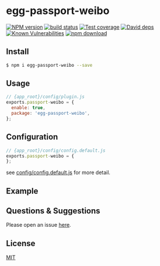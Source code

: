 # egg-passport-weibo

[![NPM version][npm-image]][npm-url]
[![build status][travis-image]][travis-url]
[![Test coverage][codecov-image]][codecov-url]
[![David deps][david-image]][david-url]
[![Known Vulnerabilities][snyk-image]][snyk-url]
[![npm download][download-image]][download-url]

[npm-image]: https://img.shields.io/npm/v/egg-passport-weibo.svg?style=flat-square
[npm-url]: https://npmjs.org/package/egg-passport-weibo
[travis-image]: https://img.shields.io/travis/eggjs/egg-passport-weibo.svg?style=flat-square
[travis-url]: https://travis-ci.org/eggjs/egg-passport-weibo
[codecov-image]: https://img.shields.io/codecov/c/github/eggjs/egg-passport-weibo.svg?style=flat-square
[codecov-url]: https://codecov.io/github/eggjs/egg-passport-weibo?branch=master
[david-image]: https://img.shields.io/david/eggjs/egg-passport-weibo.svg?style=flat-square
[david-url]: https://david-dm.org/eggjs/egg-passport-weibo
[snyk-image]: https://snyk.io/test/npm/egg-passport-weibo/badge.svg?style=flat-square
[snyk-url]: https://snyk.io/test/npm/egg-passport-weibo
[download-image]: https://img.shields.io/npm/dm/egg-passport-weibo.svg?style=flat-square
[download-url]: https://npmjs.org/package/egg-passport-weibo

<!--
Description here.
-->

## Install

```bash
$ npm i egg-passport-weibo --save
```

## Usage

```js
// {app_root}/config/plugin.js
exports.passport-weibo = {
  enable: true,
  package: 'egg-passport-weibo',
};
```

## Configuration

```js
// {app_root}/config/config.default.js
exports.passport-weibo = {
};
```

see [config/config.default.js](config/config.default.js) for more detail.

## Example

<!-- example here -->

## Questions & Suggestions

Please open an issue [here](https://github.com/eggjs/egg/issues).

## License

[MIT](LICENSE.txt)
